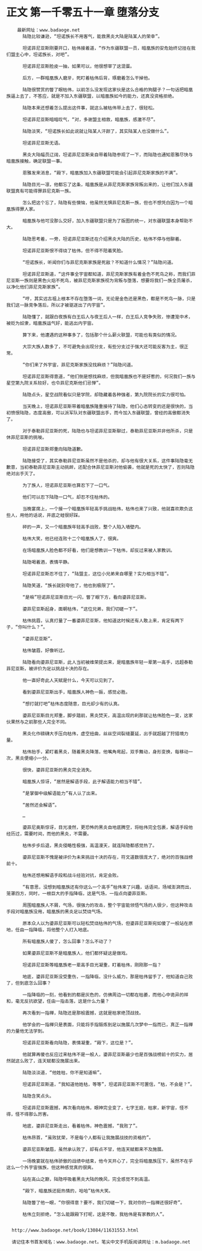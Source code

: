 # 正文 第一千零五十一章 堕落分支
        最新网址：www.badaoge.net
          陆隐比较谦逊，“坦诺族长不用客气，能救黑炎大陆是陆某人的荣幸”。
      
          坦诺菲尼亚斯刚要开口，枯伟接着道，“作为东疆联盟一员，暗凰族的安危始终记挂在我们盟主心中，坦诺族长，对吧”。
      
          坦诺菲尼亚斯脸皮一抽，如果可以，他很想宰了这混蛋。
      
          后方，一群暗凰族人磨牙，死盯着枯伟后背，琢磨着怎么干掉他。
      
          陆隐很赞赏的瞥了眼枯伟，以前怎么没发现这家伙是这么合格的狗腿子？一句话把暗凰族逼上去了，不答应，就是不加入东疆联盟，以暗凰族如今的能力，还真没资格拒绝。
      
          陆隐本来还想着怎么提出这件事，就这么被枯伟带上去了，很轻松。
      
          坦诺菲尼亚斯暗暗叹气，“对，多谢盟主相救，暗凰族，感激不尽”。
      
          陆隐淡笑，“坦诺族长如此说就让陆某人汗颜了，其实陆某人也没做什么”。
      
          坦诺菲尼亚斯无语。
      
          黑炎大陆幅员辽阔，坦诺菲尼亚斯亲自带着陆隐参观了一下，而陆隐也通知恩雅尽快与暗凰族接触，确定联盟一事。
      
          恩雅发来消息，“殿下，暗凰族加入东疆联盟可能会引起菲尼克斯家族的不满”。
      
          陆隐目光一凛，他都忘了这条，暗凰族是从菲尼克斯家族背叛出来的，让他们加入东疆联盟真有可能得罪菲尼克斯一族。
      
          怎么把这个忘了，陆隐有些懊恼，他虽然无惧菲尼克斯一族，但也不想凭白因为一个暗凰族得罪人家。
      
          暗凰族与他可没那么交好，加入东疆联盟只是为了版图的统一，对东疆联盟本身帮助不大。
      
          陆隐思考着，一旁，坦诺菲尼亚斯还在介绍黑炎大陆的历史，枯伟不停与他聊着。
      
          坦诺菲尼亚斯恨不得烧了枯伟，但不得不陪着笑脸。
      
          “坦诺族长，听闻你们与菲尼克斯家族是死敌？不知道什么情况？”陆隐问道。
      
          坦诺菲尼亚斯道，“这件事全宇宙都知道，菲尼克斯家族有着金色不死鸟之称，而我们菲尼亚斯一族则是黑色火焰不死鸟，被菲尼克斯家族视为背叛与堕落，想要将我们一族全员屠杀，以净化他们菲尼克斯家族”。
      
          “哼，其实远古祖上根本不存在堕落一词，无论是金色还是黑色，都是不死鸟一脉，只是我们这一脉竞争落后，所以才被驱逐出了内宇宙”。
      
          陆隐懂了，就跟白夜族有白王后人与夜王后人一样，白王后人竞争失败，惨遭笼中术，被贬为奴隶，暗凰族运气好，能逃出内宇宙。
      
          算下来，他遭遇的这种事多了，包括那个什么薪火联盟，可能也有类似的情况。
      
          大宗大族人数多了，不可避免会出现分支，有些分支过于强大还可能反客为主，很正常。
      
          “你们来了外宇宙，菲尼克斯家族没找麻烦？”陆隐问道。
      
          坦诺菲尼亚斯得意道，“他们倒是想找麻烦，但我暗凰族也不是好惹的，何况我们一族与星空第九院关系较好，也令菲尼克斯他们忌惮”。
      
          陆隐点头，星空战院看似只是学院，却隐藏着各种强者，第九院院长的实力很可怕。
      
          当天晚上，坦诺菲尼亚斯带着暗凰族隆重接待了陆隐，他们心态转变的还是很快的，当初愤恨陆隐，态度高傲，可以派军队对东疆联盟出手，而今加入东疆联盟，曾经的高傲都消失了。
      
          对于泰勒菲尼亚斯的死，陆隐也与坦诺菲尼亚斯聊过，泰勒菲尼亚斯并非他所杀，只是休菲尼亚斯的挑唆。
      
          坦诺菲尼亚斯郑重向陆隐道歉。
      
          陆隐接受了，其实泰勒菲尼亚斯虽然不是他杀的，却与他有很大关系，这件事陆隐毫无歉意，当初泰勒菲尼亚斯主动挑衅，还配合休菲尼亚斯对他偷袭，他就是死的太快了，否则陆隐绝对出手灭了。
      
          为了族人，坦诺菲尼亚斯也算忍下了一口气。
      
          他们可以忍下陆隐一口气，却忍不住枯伟的。
      
          当晚宴席上，一个接一个暗凰族年轻高手挑战枯伟，枯伟也来了兴致，他就喜欢欺负这些人，用他的话说，井底之蛙很好踩。
      
          砰的一声，又一个暗凰族年轻高手战败，整个人陷入墙壁内。
      
          枯伟大笑，他已经连败十二个暗凰族人了，很爽。
      
          在场暗凰族人脸色都不好看，他们是想教训一下枯伟，却反过来被人家教训。
      
          陆隐喝着酒，表情平静。
      
          坦诺菲尼亚斯忍不住了，“陆盟主，这位小兄弟来自哪里？实力相当不错”。
      
          陆隐笑道，“族长就别夸他了，他也到极限了”。
      
          “是嘛”坦诺菲尼亚斯目光一闪，瞥了眼下方，看向鎏菲尼亚斯。
      
          鎏菲尼亚斯起身，面朝枯伟，“这位兄弟，我们切磋一下”。
      
          枯伟挑眉，认真打量了一番鎏菲尼亚斯，他知道这时候还有人敢上来，肯定有两下子，“你叫什么？”。
      
          “鎏菲尼亚斯”。
      
          枯伟皱眉，好像听过。
      
          陆隐看向鎏菲尼亚斯，此人当初被维荣提出来，是暗凰族年轻一辈第一高手，远超泰勒菲尼亚斯，被评价为足以挑战十决的存在。
      
          他一直好奇此人天赋是什么，今天可以见到了。
      
          看到鎏菲尼亚斯出手，暗凰族人神色一振，感觉必胜。
      
          “想打就打吧”枯伟态度随意，目光却少有的认真。
      
          鎏菲尼亚斯目光郑重，脚步踏前，黑炎焚天，高温出现的刹那就让枯伟脸色一变，这家伙果然与之前那些人完全不同。
      
          黑炎化作磅礴大手压向枯伟，虚空扭曲，丝丝空间裂缝蔓延，出手就超越了狩猎境力量。
      
          枯伟抬手，紧盯着黑炎，随着黑炎降落，他嘴角弯起，双手舞动，身形变换，每移动一次，黑炎便缩小一分。
      
          很快，鎏菲尼亚斯的黑炎完全消失。
      
          暗凰族人惊讶，“居然是解语手段，此子解语能力相当不错”。
      
          “是掌御中级解语能力”有人认了出来。
      
          “居然还会解语”。
      
          …
      
          鎏菲尼奥斯惊讶，目光凌然，更恐怖的黑炎自地底腾空，将枯伟完全包裹，解语手段他经历过，需要时间，而他的黑炎，不需要。
      
          枯伟步步后退，黑炎侵略性极强，高温漫天，就连陆隐都感觉热了。
      
          鎏菲尼亚斯不愧是被评价为未来挑战十决的存在，符文道数很庞大了，绝对的百强战榜前十。
      
          枯伟还想用解语手段和战斗经验对抗，肯定会败。
      
          “有意思，没想到暗凰族还有你这么一个高手”枯伟来了兴趣，话语间，场域澎湃而出，笼罩四方，同时，一根巨大的手指降临，这是气场，一指点向鎏菲亚斯。
      
          周围暗凰族人不屑，气场，很强力的攻击，整个宇宙能领悟气场的人很少，但这种攻击手段对暗凰族没用，暗凰族的黑炎足以焚烧气场。
      
          原本众人以为鎏菲尼亚斯可以轻松焚烧枯伟的气场，但鎏菲尼亚斯宛如傻了一般站在原地，任由一指降临，将他整个人打入地底。
      
          所有暗凰族人傻了，怎么回事？怎么不动了？
      
          如果鎏菲尼亚斯不是暗凰族人，他们都怀疑这是做戏。
      
          坦诺菲尼亚斯等暗凰族老一辈高手目光凝重，盯着枯伟，刚刚那一指？
      
          地底，鎏菲尼亚斯没受重伤，一指降临，没什么威力，那是枯伟留手了，他知道自己败了，但到底怎么回事？
      
          一指降临的一刻，他看到的都是灰色的，仿佛周边一切都在枯萎，而他心中诡异的祥和，毫无反抗欲望，任由一指击落，这是什么力量？
      
          再次看到一指禅，陆隐还是那般震撼，这就是枯家绝顶战技。
      
          他学会的一指禅只是表面，只能将手指锻炼到足以施展几次梦中一指而已，真正一指禅的力量他无法学到。
      
          坦诺菲尼亚斯看向陆隐，表情凝重，“殿下，这位是？”。
      
          他就算再傻也反应过来枯伟不是一般人，鎏菲尼亚斯最少也是百强战榜前十的实力，居然就这么败了，连天赋都没施展出来。
      
          陆隐淡淡道，“他姓枯，你不是知道嘛”。
      
          坦诺菲尼亚斯道，“我知道他姓枯，等等”，坦诺菲尼亚斯不可置信，“枯，不会是？”。
      
          陆隐含笑点头。
      
          坦诺菲尼亚斯震撼，再次看向枯伟，眼神完全变了，七字王庭，枯家，新宇宙，怪不得，怪不得那么厉害。
      
          地底，鎏菲尼亚斯走出，看着枯伟，神色震撼，“我败了”。
      
          枯伟昂首，“虽败犹荣，不是每个人都有让我施展战技的资格的”。
      
          鎏菲尼亚斯皱眉，虽然承认败了，却有点不甘，他连天赋都来不及施展。
      
          一场晚宴就在枯伟骄傲的战绩中结束，他今天开心了，完全将暗凰族压下，虽然不在乎这么一个外宇宙强族，但这种感觉真的很爽。
      
          站在高山之巅，陆隐呼吸着黑炎大陆的晚风，完全感觉不到高温。
      
          “殿下，暗凰族还挺热情的，哈哈”枯伟大笑。
      
          陆隐瞥了他一眼，“你很得意？要不，我们切磋一下，我对你的一指禅还很好奇”。
      
          枯伟立刻拒绝，“怎么能跟殿下打呢，这是不敬，我枯伟是有家教的人”。
      
      
      http://www.badaoge.net/book/13084/11631553.html
      
      请记住本书首发域名：www.badaoge.net。笔尖中文手机版阅读网址：m.badaoge.net